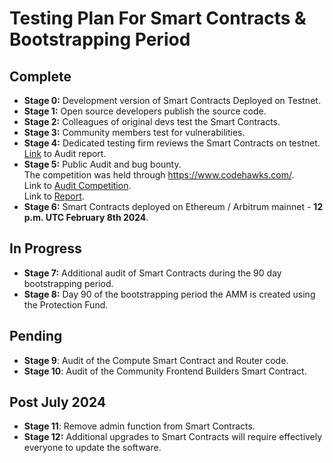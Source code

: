 # Testing Plan For Smart Contracts & Bootstrapping Period

## Complete
- **Stage 0:** Development version of Smart Contracts Deployed on Testnet.
- **Stage 1:** Open source developers publish the source code.
- **Stage 2:** Colleagues of original devs test the Smart Contracts.
- **Stage 3:** Community members test for vulnerabilities.
- **Stage 4:** Dedicated testing firm reviews the Smart Contracts on testnet. [Link](https://github.com/MorpheusAIs/Docs/blob/main/Security%20Audit%20Reports/Distribution%20Contract/Renascence%20Morpheus%20Audit%20v2.pdf) to Audit report.
- **Stage 5:** Public Audit and bug bounty.  
  The competition was held through https://www.codehawks.com/.  
  Link to [Audit Competition](https://www.codehawks.com/contests/clrzgrole0007xtsq0gfdw8if).  
  Link to [Report](https://www.codehawks.com/report/clrzgrole0007xtsq0gfdw8if).
- **Stage 6:** Smart Contracts deployed on Ethereum / Arbitrum mainnet - **12 p.m. UTC February 8th 2024**.

## In Progress
- **Stage 7:** Additional audit of Smart Contracts during the 90 day bootstrapping period.
- **Stage 8:** Day 90 of the bootstrapping period the AMM is created using the Protection Fund.


## Pending
- **Stage 9**: Audit of the Compute Smart Contract and Router code.
- **Stage 10**: Audit of the Community Frontend Builders Smart Contract.

## Post July 2024  
- **Stage 11**: Remove admin function from Smart Contracts.
- **Stage 12:** Additional upgrades to Smart Contracts will require effectively everyone to update the software.
